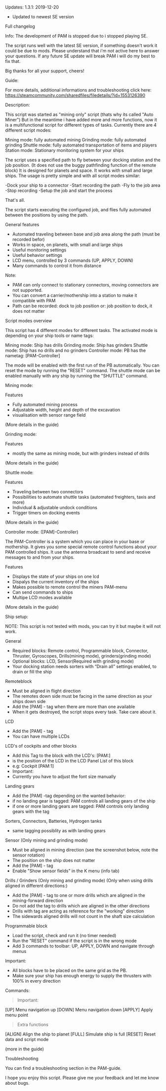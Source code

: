Updates:
1.3.1: 2019-12-20
- Updated to newest SE version

Full changelog


Info:
The development of PAM is stopped due to i stopped playing SE.

The script runs well with the latest SE version, if something doesn't work it could be due to mods.
Please understand that i'm not active here to answer your questions.
If any future SE update will break PAM i will do my best to fix that.

Big thanks for all your support, cheers!


Guide:

For more details, additional informations and troubleshooting click here:
https://steamcommunity.com/sharedfiles/filedetails/?id=1553126390


Description:

This script was started as "mining only" script (thats why its called "Auto Miner")
But in the meantime i have added more and more functions, now it is a multifunctional script for different types of tasks.
Currently there are 4 different script modes:

Mining mode: fully automated mining
Grinding mode: fully automated grinding
Shuttle mode: fully automated transportation of items and players
Station mode: Stationary monitoring system for your ships

The script uses a specified path to fly between your docking station and the job position. (It does not use the buggy pathfinding function of the remote block)
It is designed for planets and space. It works with small and large ships.
The usage is pretty simple and with all script modes similar:

-Dock your ship to a connector
-Start recording the path
-Fly to the job area
-Stop recording
-Setup the job and start the process

That's all.

The script starts executing the configured job, and flies fully automated between the positions by using the path.

General features
- Automated traveling between base and job area along the path (must be recorded befor)
- Works in space, on planets, with small and large ships
- Useful monitoring settings
- Useful behavior settings
- LCD menu, controlled by 3 commands (UP, APPLY, DOWN)
- Many commands to control it from distance

Note:
- PAM can only connect to stationary connectors, moving connectors are not supported.
- You can convert a carrier/mothership into a station to make it compatible with PAM
- Path can be recorded: dock to job position or: job position to dock, it does not matter

Script modes overview

This script has 4 different modes for different tasks.
The activated mode is depending on your ship tools or name tags:

Mining mode: Ship has drills
Grinding mode: Ship has grinders
Shuttle mode: Ship has no drills and no grinders
Controller mode: PB has the nametag: [PAM-Controller]

The mode will be enabled with the first run of the PB automatically.
You can reset the mode by running the "RESET" command.
The shuttle mode can be enabled manually with any ship by running the "SHUTTLE" command.

Mining mode:

Features
- Fully automated mining process
- Adjustable width, height and depth of the excavation
- visualisation with sensor range field

(More details in the guide)

Grinding mode:

Features
- mostly the same as mining mode, but with grinders instead of drills

(More details in the guide)

Shuttle mode:

Features
- Traveling between two connectors
- Possibilities to automate shuttle tasks (automated freighters, taxis and more)
- Individual & adjustable undock conditions
- Trigger timers on docking events

(More details in the guide)

Controller mode: ([PAM]-Controller)

The PAM-Controller is a system which you can place in your base or mothership. It gives you some special remote control functions about your PAM controlled ships.
It use the antenna broadcast to send and receive messages to and from your ships.

Features
- Displays the state of your ships on one lcd
- Dispalys the current inventory of the ships
- Makes possible to remote control the miners PAM-menu
- Can send commands to ships
- Multipe LCD modes available

(More details in the guide)

Ship setup:

NOTE: This script is not tested with mods, you can try it but maybe it will not work.

General
- Required blocks: Remote control, Programmable block, Connector, Thruster, Gyroscopes, Drills(mining mode), grinders(grinding mode)
- Optional blocks: LCD, Sensor(Required with grinding mode)
- Your docking station needs sorters with “Drain all” settings enabled, to drain or fill the ship

Remoteblock
- Must be aligned in flight direction
- The remotes down side must be facing in the same direction as your ships down side
- Add the [PAM] - tag when there are more than one available
- When it gets destroyed, the script stops every task. Take care about it.



LCD
- Add the [PAM] - tag
- You can have multiple LCDs

LCD's of cockpits and other blocks
- Add this Tag to the block with the LCD's: [PAM:<LCDIndex>]
- <LCDIndex> is the position of the LCD in the LCD Panel List of this block
- e.g: Cockpit [PAM:1]
- Important:
- Currently you have to adjust the font size manually

Landing gears
- Add the [PAM] -tag depending on the wanted behavior:
- if no landing gear is tagged: PAM controls all landing gears of the ship
- if one or more landing gears are tagged: PAM controls only landing gears with the tag

Sorters, Connectors, Batteries, Hydrogen tanks
- same tagging possiblity as with landing gears

Sensor
(Only mining and grinding mode)
- Must be aligned in mining direction (see the screenshot below, note the sensor rotation)
- The position on the ship does not matter
- Add the [PAM] - tag
- Enable "Show sensor fields" in the K menu (info tab)




Drills / Grinders
(Only mining and grinding mode)
(Only when using drills aligned in different directions:)
- Add the [PAM] - tag to one or more drills which are aligned in the mining-forward direction
- Do not add the tag to drills which are aligned in the other directions
- Drills with tag are acting as reference for the "working" direction
- The sidewards aligned drills will not count in the shaft size calculation

Programmable block
- Load the script, check and run it (no timer needed)
- Run the "RESET" command if the script is in the wrong mode
- Add 3 commands to toolbar: UP, APPLY, DOWN and navigate through menus


Important:
- All blocks have to be placed on the same grid as the PB.
- Make sure your ship has enough energy to supply the thrusters with 100% in every direction

Commands:

> Important:

[UP] Menu navigation up
[DOWN] Menu navigation down
[APPLY] Apply menu point

> Extra functions

[ALIGN] Align the ship to planet
[FULL] Simulate ship is full
[RESET] Reset data and script mode

(more in the guide)

Troubleshooting

You can find a troubleshooting section in the PAM-guide.

I hope you enjoy this script.
Please give me your feedback and let me know about bugs.